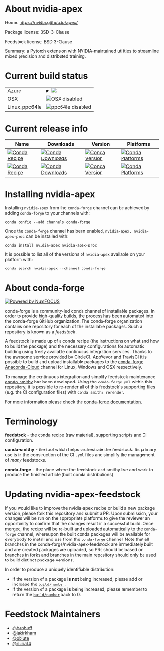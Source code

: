 About nvidia-apex
=================

Home: https://nvidia.github.io/apex/

Package license: BSD-3-Clause

Feedstock license: BSD 3-Clause

Summary: a Pytorch extension with NVIDIA-maintained utilities to streamline mixed precision and distributed training.



Current build status
====================


<table>
    
  <tr>
    <td>Azure</td>
    <td>
      <details>
        <summary>
          <a href="https://dev.azure.com/conda-forge/feedstock-builds/_build/latest?definitionId=8144&branchName=master">
            <img src="https://dev.azure.com/conda-forge/feedstock-builds/_apis/build/status/nvidia-apex-feedstock?branchName=master">
          </a>
        </summary>
        <table>
          <thead><tr><th>Variant</th><th>Status</th></tr></thead>
          <tbody><tr>
              <td>linux_cuda_compiler_version10.0python3.6</td>
              <td>
                <a href="https://dev.azure.com/conda-forge/feedstock-builds/_build/latest?definitionId=8144&branchName=master">
                  <img src="https://dev.azure.com/conda-forge/feedstock-builds/_apis/build/status/nvidia-apex-feedstock?branchName=master&jobName=linux&configuration=linux_cuda_compiler_version10.0python3.6" alt="variant">
                </a>
              </td>
            </tr><tr>
              <td>linux_cuda_compiler_version10.0python3.7</td>
              <td>
                <a href="https://dev.azure.com/conda-forge/feedstock-builds/_build/latest?definitionId=8144&branchName=master">
                  <img src="https://dev.azure.com/conda-forge/feedstock-builds/_apis/build/status/nvidia-apex-feedstock?branchName=master&jobName=linux&configuration=linux_cuda_compiler_version10.0python3.7" alt="variant">
                </a>
              </td>
            </tr><tr>
              <td>linux_cuda_compiler_version10.1python3.6</td>
              <td>
                <a href="https://dev.azure.com/conda-forge/feedstock-builds/_build/latest?definitionId=8144&branchName=master">
                  <img src="https://dev.azure.com/conda-forge/feedstock-builds/_apis/build/status/nvidia-apex-feedstock?branchName=master&jobName=linux&configuration=linux_cuda_compiler_version10.1python3.6" alt="variant">
                </a>
              </td>
            </tr><tr>
              <td>linux_cuda_compiler_version10.1python3.7</td>
              <td>
                <a href="https://dev.azure.com/conda-forge/feedstock-builds/_build/latest?definitionId=8144&branchName=master">
                  <img src="https://dev.azure.com/conda-forge/feedstock-builds/_apis/build/status/nvidia-apex-feedstock?branchName=master&jobName=linux&configuration=linux_cuda_compiler_version10.1python3.7" alt="variant">
                </a>
              </td>
            </tr><tr>
              <td>linux_cuda_compiler_version10.2python3.6</td>
              <td>
                <a href="https://dev.azure.com/conda-forge/feedstock-builds/_build/latest?definitionId=8144&branchName=master">
                  <img src="https://dev.azure.com/conda-forge/feedstock-builds/_apis/build/status/nvidia-apex-feedstock?branchName=master&jobName=linux&configuration=linux_cuda_compiler_version10.2python3.6" alt="variant">
                </a>
              </td>
            </tr><tr>
              <td>linux_cuda_compiler_version10.2python3.7</td>
              <td>
                <a href="https://dev.azure.com/conda-forge/feedstock-builds/_build/latest?definitionId=8144&branchName=master">
                  <img src="https://dev.azure.com/conda-forge/feedstock-builds/_apis/build/status/nvidia-apex-feedstock?branchName=master&jobName=linux&configuration=linux_cuda_compiler_version10.2python3.7" alt="variant">
                </a>
              </td>
            </tr><tr>
              <td>linux_cuda_compiler_version9.2python3.6</td>
              <td>
                <a href="https://dev.azure.com/conda-forge/feedstock-builds/_build/latest?definitionId=8144&branchName=master">
                  <img src="https://dev.azure.com/conda-forge/feedstock-builds/_apis/build/status/nvidia-apex-feedstock?branchName=master&jobName=linux&configuration=linux_cuda_compiler_version9.2python3.6" alt="variant">
                </a>
              </td>
            </tr><tr>
              <td>linux_cuda_compiler_version9.2python3.7</td>
              <td>
                <a href="https://dev.azure.com/conda-forge/feedstock-builds/_build/latest?definitionId=8144&branchName=master">
                  <img src="https://dev.azure.com/conda-forge/feedstock-builds/_apis/build/status/nvidia-apex-feedstock?branchName=master&jobName=linux&configuration=linux_cuda_compiler_version9.2python3.7" alt="variant">
                </a>
              </td>
            </tr><tr>
              <td>linux_cuda_compiler_versionNonepython3.6</td>
              <td>
                <a href="https://dev.azure.com/conda-forge/feedstock-builds/_build/latest?definitionId=8144&branchName=master">
                  <img src="https://dev.azure.com/conda-forge/feedstock-builds/_apis/build/status/nvidia-apex-feedstock?branchName=master&jobName=linux&configuration=linux_cuda_compiler_versionNonepython3.6" alt="variant">
                </a>
              </td>
            </tr><tr>
              <td>linux_cuda_compiler_versionNonepython3.7</td>
              <td>
                <a href="https://dev.azure.com/conda-forge/feedstock-builds/_build/latest?definitionId=8144&branchName=master">
                  <img src="https://dev.azure.com/conda-forge/feedstock-builds/_apis/build/status/nvidia-apex-feedstock?branchName=master&jobName=linux&configuration=linux_cuda_compiler_versionNonepython3.7" alt="variant">
                </a>
              </td>
            </tr><tr>
              <td>win_c_compilervs2015cxx_compilervs2015python3.6vc14</td>
              <td>
                <a href="https://dev.azure.com/conda-forge/feedstock-builds/_build/latest?definitionId=8144&branchName=master">
                  <img src="https://dev.azure.com/conda-forge/feedstock-builds/_apis/build/status/nvidia-apex-feedstock?branchName=master&jobName=win&configuration=win_c_compilervs2015cxx_compilervs2015python3.6vc14" alt="variant">
                </a>
              </td>
            </tr><tr>
              <td>win_c_compilervs2015cxx_compilervs2015python3.7vc14</td>
              <td>
                <a href="https://dev.azure.com/conda-forge/feedstock-builds/_build/latest?definitionId=8144&branchName=master">
                  <img src="https://dev.azure.com/conda-forge/feedstock-builds/_apis/build/status/nvidia-apex-feedstock?branchName=master&jobName=win&configuration=win_c_compilervs2015cxx_compilervs2015python3.7vc14" alt="variant">
                </a>
              </td>
            </tr>
          </tbody>
        </table>
      </details>
    </td>
  </tr>
  <tr>
    <td>OSX</td>
    <td>
      <img src="https://img.shields.io/badge/OSX-disabled-lightgrey.svg" alt="OSX disabled">
    </td>
  </tr>
  <tr>
    <td>Linux_ppc64le</td>
    <td>
      <img src="https://img.shields.io/badge/ppc64le-disabled-lightgrey.svg" alt="ppc64le disabled">
    </td>
  </tr>
</table>

Current release info
====================

| Name | Downloads | Version | Platforms |
| --- | --- | --- | --- |
| [![Conda Recipe](https://img.shields.io/badge/recipe-nvidia--apex-green.svg)](https://anaconda.org/conda-forge/nvidia-apex) | [![Conda Downloads](https://img.shields.io/conda/dn/conda-forge/nvidia-apex.svg)](https://anaconda.org/conda-forge/nvidia-apex) | [![Conda Version](https://img.shields.io/conda/vn/conda-forge/nvidia-apex.svg)](https://anaconda.org/conda-forge/nvidia-apex) | [![Conda Platforms](https://img.shields.io/conda/pn/conda-forge/nvidia-apex.svg)](https://anaconda.org/conda-forge/nvidia-apex) |
| [![Conda Recipe](https://img.shields.io/badge/recipe-nvidia--apex--proc-green.svg)](https://anaconda.org/conda-forge/nvidia-apex-proc) | [![Conda Downloads](https://img.shields.io/conda/dn/conda-forge/nvidia-apex-proc.svg)](https://anaconda.org/conda-forge/nvidia-apex-proc) | [![Conda Version](https://img.shields.io/conda/vn/conda-forge/nvidia-apex-proc.svg)](https://anaconda.org/conda-forge/nvidia-apex-proc) | [![Conda Platforms](https://img.shields.io/conda/pn/conda-forge/nvidia-apex-proc.svg)](https://anaconda.org/conda-forge/nvidia-apex-proc) |

Installing nvidia-apex
======================

Installing `nvidia-apex` from the `conda-forge` channel can be achieved by adding `conda-forge` to your channels with:

```
conda config --add channels conda-forge
```

Once the `conda-forge` channel has been enabled, `nvidia-apex, nvidia-apex-proc` can be installed with:

```
conda install nvidia-apex nvidia-apex-proc
```

It is possible to list all of the versions of `nvidia-apex` available on your platform with:

```
conda search nvidia-apex --channel conda-forge
```


About conda-forge
=================

[![Powered by NumFOCUS](https://img.shields.io/badge/powered%20by-NumFOCUS-orange.svg?style=flat&colorA=E1523D&colorB=007D8A)](http://numfocus.org)

conda-forge is a community-led conda channel of installable packages.
In order to provide high-quality builds, the process has been automated into the
conda-forge GitHub organization. The conda-forge organization contains one repository
for each of the installable packages. Such a repository is known as a *feedstock*.

A feedstock is made up of a conda recipe (the instructions on what and how to build
the package) and the necessary configurations for automatic building using freely
available continuous integration services. Thanks to the awesome service provided by
[CircleCI](https://circleci.com/), [AppVeyor](https://www.appveyor.com/)
and [TravisCI](https://travis-ci.com/) it is possible to build and upload installable
packages to the [conda-forge](https://anaconda.org/conda-forge)
[Anaconda-Cloud](https://anaconda.org/) channel for Linux, Windows and OSX respectively.

To manage the continuous integration and simplify feedstock maintenance
[conda-smithy](https://github.com/conda-forge/conda-smithy) has been developed.
Using the ``conda-forge.yml`` within this repository, it is possible to re-render all of
this feedstock's supporting files (e.g. the CI configuration files) with ``conda smithy rerender``.

For more information please check the [conda-forge documentation](https://conda-forge.org/docs/).

Terminology
===========

**feedstock** - the conda recipe (raw material), supporting scripts and CI configuration.

**conda-smithy** - the tool which helps orchestrate the feedstock.
                   Its primary use is in the construction of the CI ``.yml`` files
                   and simplify the management of *many* feedstocks.

**conda-forge** - the place where the feedstock and smithy live and work to
                  produce the finished article (built conda distributions)


Updating nvidia-apex-feedstock
==============================

If you would like to improve the nvidia-apex recipe or build a new
package version, please fork this repository and submit a PR. Upon submission,
your changes will be run on the appropriate platforms to give the reviewer an
opportunity to confirm that the changes result in a successful build. Once
merged, the recipe will be re-built and uploaded automatically to the
`conda-forge` channel, whereupon the built conda packages will be available for
everybody to install and use from the `conda-forge` channel.
Note that all branches in the conda-forge/nvidia-apex-feedstock are
immediately built and any created packages are uploaded, so PRs should be based
on branches in forks and branches in the main repository should only be used to
build distinct package versions.

In order to produce a uniquely identifiable distribution:
 * If the version of a package **is not** being increased, please add or increase
   the [``build/number``](https://conda.io/docs/user-guide/tasks/build-packages/define-metadata.html#build-number-and-string).
 * If the version of a package **is** being increased, please remember to return
   the [``build/number``](https://conda.io/docs/user-guide/tasks/build-packages/define-metadata.html#build-number-and-string)
   back to 0.

Feedstock Maintainers
=====================

* [@benhuff](https://github.com/benhuff/)
* [@jakirkham](https://github.com/jakirkham/)
* [@oblute](https://github.com/oblute/)
* [@rluria14](https://github.com/rluria14/)


